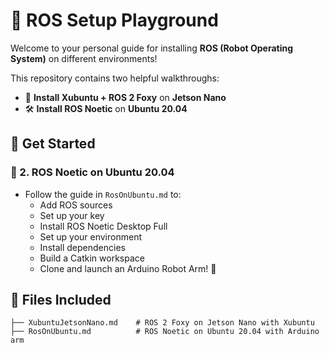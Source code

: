 # 🤖 ROS Setup Playground

Welcome to your personal guide for installing **ROS (Robot Operating System)** on different environments!

This repository contains two helpful walkthroughs:
- 🌱 **Install Xubuntu + ROS 2 Foxy** on **Jetson Nano**
- 🛠️ **Install ROS Noetic** on **Ubuntu 20.04**

## 🚀 Get Started

### 🐧 2. ROS Noetic on Ubuntu 20.04

- Follow the guide in `RosOnUbuntu.md` to:
  - Add ROS sources
  - Set up your key
  - Install ROS Noetic Desktop Full
  - Set up your environment
  - Install dependencies
  - Build a Catkin workspace
  - Clone and launch an Arduino Robot Arm! 🤖
    
## 📂 Files Included
```
├── XubuntuJetsonNano.md    # ROS 2 Foxy on Jetson Nano with Xubuntu
├── RosOnUbuntu.md          # ROS Noetic on Ubuntu 20.04 with Arduino arm

